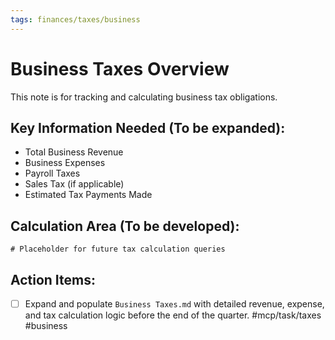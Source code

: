 ```yaml
---
tags: finances/taxes/business
---
```

# Business Taxes Overview

This note is for tracking and calculating business tax obligations.

## Key Information Needed (To be expanded):

*   Total Business Revenue
*   Business Expenses
*   Payroll Taxes
*   Sales Tax (if applicable)
*   Estimated Tax Payments Made

## Calculation Area (To be developed):

```dataview
# Placeholder for future tax calculation queries
```

## Action Items:

- [ ] Expand and populate `Business Taxes.md` with detailed revenue, expense, and tax calculation logic before the end of the quarter. #mcp/task/taxes #business
